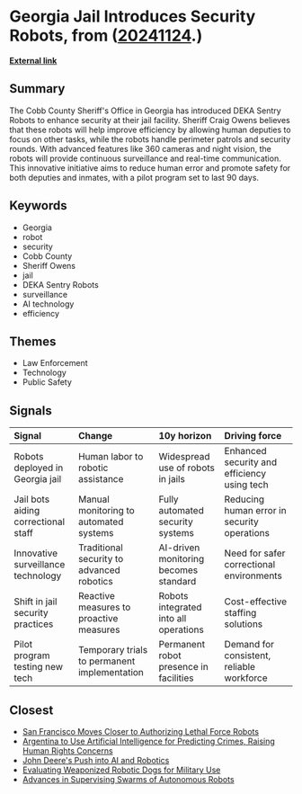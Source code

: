 # __Georgia Jail Introduces Security Robots__, from ([20241124](https://kghosh.substack.com/p/20241124).)

__[External link](https://www.fox5atlanta.com/news/georgia-jail-welcomes-state-of-the-art-robots-security-team)__



## Summary

The Cobb County Sheriff's Office in Georgia has introduced DEKA Sentry Robots to enhance security at their jail facility. Sheriff Craig Owens believes that these robots will help improve efficiency by allowing human deputies to focus on other tasks, while the robots handle perimeter patrols and security rounds. With advanced features like 360 cameras and night vision, the robots will provide continuous surveillance and real-time communication. This innovative initiative aims to reduce human error and promote safety for both deputies and inmates, with a pilot program set to last 90 days.

## Keywords

* Georgia
* robot
* security
* Cobb County
* Sheriff Owens
* jail
* DEKA Sentry Robots
* surveillance
* AI technology
* efficiency

## Themes

* Law Enforcement
* Technology
* Public Safety

## Signals

| Signal                              | Change                                       | 10y horizon                            | Driving force                               |
|:------------------------------------|:---------------------------------------------|:---------------------------------------|:--------------------------------------------|
| Robots deployed in Georgia jail     | Human labor to robotic assistance            | Widespread use of robots in jails      | Enhanced security and efficiency using tech |
| Jail bots aiding correctional staff | Manual monitoring to automated systems       | Fully automated security systems       | Reducing human error in security operations |
| Innovative surveillance technology  | Traditional security to advanced robotics    | AI-driven monitoring becomes standard  | Need for safer correctional environments    |
| Shift in jail security practices    | Reactive measures to proactive measures      | Robots integrated into all operations  | Cost-effective staffing solutions           |
| Pilot program testing new tech      | Temporary trials to permanent implementation | Permanent robot presence in facilities | Demand for consistent, reliable workforce   |

## Closest

* [San Francisco Moves Closer to Authorizing Lethal Force Robots](316320b3518ab6fd8e843b63fb74e62b)
* [Argentina to Use Artificial Intelligence for Predicting Crimes, Raising Human Rights Concerns](5aeb9641eb6b5fc2822af63965423717)
* [John Deere's Push into AI and Robotics](e623b9d82816485d864a5faeb2f0d15b)
* [Evaluating Weaponized Robotic Dogs for Military Use](b4ca85b78b31c34fb75c36305ef4ca7f)
* [Advances in Supervising Swarms of Autonomous Robots](6dd300585482d1bda14bc77899469c10)